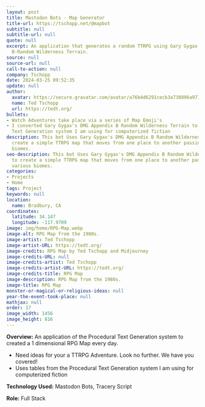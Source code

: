 ```yaml
---
layout: post
title: Mastodon Bots - Map Generator
title-url: https://tschopp.net/@mapbot
subtitle: null
subtitle-url: null
quote: null
excerpt: An application that generates a random TTRPG using Gary Gygax's DMG Appendix
  B-Random Wilderness Terrain.
source: null
source-url: null
call-to-action: null
company: Tschopp
date: 2024-03-25 09:52:35
update: null
author:
  avatar: https://secure.gravatar.com/avatar/a76b4d6291cecb3a738896a971bfb903?s=512&d=mp&r=g
  name: Ted Tschopp
  url: https://tedt.org/
bullets:
- Watch Adventures take place via a series of Map Emoji's
- I converted Gary Gygax's DMG Appendix B Random Wilderness Terrain to use the Procedural
  Text Generation system I am using for computerized fiction
description: This bot Uses Gary Gygax's DMG Appendix B Random Wilderness Terrain to
  create a simple TTRPG map that moves from one place to another passing through various
  biomes.
seo-description: This bot Uses Gary Gygax's DMG Appendix B Random Wilderness Terrain
  to create a simple TTRPG map that moves from one place to another passing through
  various biomes.
categories:
- Projects
- Home
tags: Project
keywords: null
location:
  name: Bradbury, CA
coordinates:
  latitude: 34.147
  longitude: -117.9709
image: img/home/RPG-Map.webp
image-alt: RPG Map from the 1980s.
image-artist: Ted Tschopp
image-artist-URL: https://tedt.org/
image-credits: RPG Map by Ted Tschopp and Midjourney
image-credits-URL: null
image-credits-artist: Ted Tschopp
image-credits-artist-URL: https://tedt.org/
image-credits-title: RPG Map
image-description: RPG Map from the 1980s.
image-title: RPG Map
monster-or-magical-or-religious-ideas: null
year-the-event-took-place: null
mathjax: null
order: 17
image_width: 1456  
image_height: 816
---
```

**Overview:** An application of the Procedural Text Generation system to created a 1 dimensional RPG Map every day.

* Need ideas for your a TTRPG Adventure. Look no further. We have you covered!
* Uses tables from the Procedural Text Generation system I am using for computerized fiction

**Technology Used:** Mastodon Bots, Tracery Script

**Role:** Full Stack
